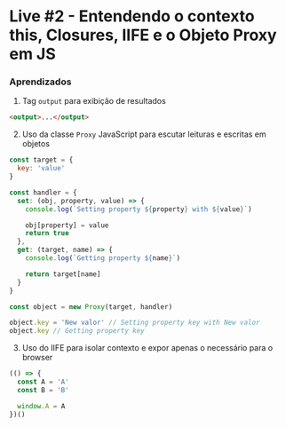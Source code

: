 # Live #2 - Entendendo o contexto this, Closures, IIFE e o Objeto Proxy em JS

### Aprendizados

1. Tag `output` para exibição de resultados

```html
<output>...</output>
```

2. Uso da classe `Proxy` JavaScript para escutar leituras e escritas em objetos

```js
const target = {
  key: 'value'
}

const handler = {
  set: (obj, property, value) => {
    console.log(`Setting property ${property} with ${value}`)

    obj[property] = value
    return true
  },
  get: (target, name) => {
    console.log(`Getting property ${name}`)

    return target[name]
  }
}

const object = new Proxy(target, handler)

object.key = 'New valor' // Setting property key with New valor
object.key // Getting property key
```

3. Uso do IIFE para isolar contexto e expor apenas o necessário para o browser

```js
(() => {
  const A = 'A'
  const B = 'B'

  window.A = A
})()
```
